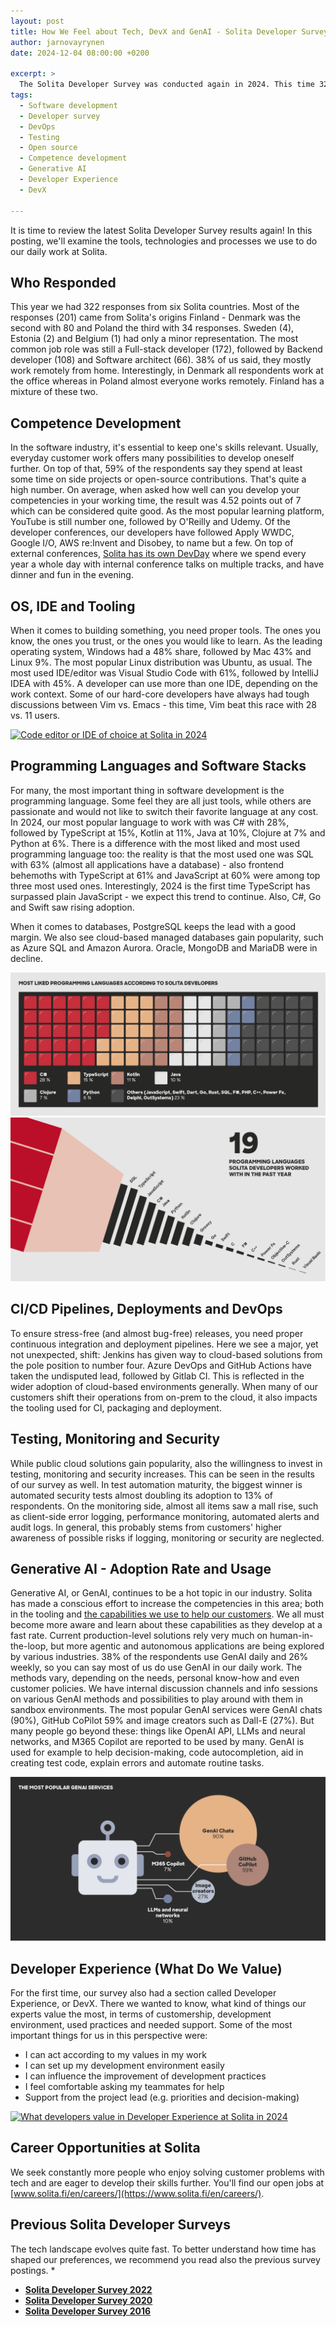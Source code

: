 ```yaml
---
layout: post
title: How We Feel about Tech, DevX and GenAI - Solita Developer Survey 2024 Results
author: jarnovayrynen
date: 2024-12-04 08:00:00 +0200

excerpt: >
  The Solita Developer Survey was conducted again in 2024. This time 322 Solitans from six countries shared their preferences regarding technologies, processes and tooling.  This summary of the survey results shows which tech is hot and which is not in Solita in 2024. 
tags:
  - Software development
  - Developer survey
  - DevOps
  - Testing
  - Open source
  - Competence development
  - Generative AI
  - Developer Experience
  - DevX

---
```


It is time to review the latest Solita Developer Survey results again! In this posting, we'll examine the tools, technologies and processes we use to do our daily work at Solita.

## Who Responded

This year we had 322 responses from six Solita countries. Most of the responses (201) came from Solita's origins Finland - Denmark was the second with 80 and Poland the third with 34 responses. Sweden (4), Estonia (2) and Belgium (1) had only a minor representation. The most common job role was still a Full-stack developer (172), followed by Backend developer (108) and Software architect (66). 38% of us said, they mostly work remotely from home. Interestingly, in Denmark all respondents work at the office whereas in Poland almost everyone works remotely. Finland has a mixture of these two.

## Competence Development
In the software industry, it's essential to keep one's skills relevant. Usually, everyday customer work offers many possibilities to develop oneself further. On top of that, 59% of the respondents say they spend at least some time on side projects or open-source contributions. That's quite a high number. On average, when asked how well can you develop your competencies in your working time, the result was 4.52 points out of 7 which can be considered quite good. As the most popular learning platform, YouTube is still number one, followed by O'Reilly and Udemy. Of the developer conferences, our developers have followed Apply WWDC, Google I/O, AWS re:Invent and Disobey, to name but a few. On top of external conferences, [Solita has its own DevDay](https://dev.solita.fi/2021/12/13/devday-of-solita.html) where we spend every year a whole day with internal conference talks on multiple tracks, and have dinner and fun in the evening.

## OS, IDE and Tooling
When it comes to building something, you need proper tools. The ones you know, the ones you trust, or the ones you would like to learn. As the leading operating system, Windows had a 48% share, followed by Mac 43% and Linux 9%. The most popular Linux distribution was Ubuntu, as usual. The most used IDE/editor was Visual Studio Code with 61%, followed by IntelliJ IDEA with 45%. A developer can use more than one IDE, depending on the work context. Some of our hard-core developers have always had tough discussions between Vim vs. Emacs - this time, Vim beat this race with 28 vs. 11 users.

[![Code editor or IDE of choice at Solita in 2024](/img/developer-survey-2024/developer-survey-2024/DEV_survey_2024-ide.png)](/img/developer-survey-2024/DEV_survey_2024-ide.png)

## Programming Languages and Software Stacks
For many, the most important thing in software development is the programming language. Some feel they are all just tools, while others are passionate and would not like to switch their favorite language at any cost. In 2024, our most popular language to work with was C# with 28%, followed by TypeScript at 15%, Kotlin at 11%, Java at 10%, Clojure at 7% and Python at 6%. There is a difference with the most liked and most used programming language too: the reality is that the most used one was SQL with 63% (almost all applications have a database) - also frontend behemoths with TypeScript at 61% and JavaScript at 60% were among top three most used ones. Interestingly, 2024 is the first time TypeScript has surpassed plain JavaScript - we expect this trend to continue. Also, C#, Go and Swift saw rising adoption.

When it comes to databases, PostgreSQL keeps the lead with a good margin. We also see cloud-based managed databases gain popularity, such as Azure SQL and Amazon Aurora. Oracle, MongoDB and MariaDB were in decline.

[![Most liked programming languages at Solita in 2024](/img/developer-survey-2024/DEV_survey_2024-most_liked_languages.png)](/img/developer-survey-2024/DEV_survey_2024-most_liked_languages.png)
[![Most used programming languages at Solita in 2024](/img/developer-survey-2024/DEV_survey_2024-most_used_languages.png)](/img/developer-survey-2024/DEV_survey_2024-most_used_languages.png)

## CI/CD Pipelines, Deployments and DevOps
To ensure stress-free (and almost bug-free) releases, you need proper continuous integration and deployment pipelines. Here we see a major, yet not unexpected, shift: Jenkins has given way to cloud-based solutions from the pole position to number four. Azure DevOps and GitHub Actions have taken the undisputed lead, followed by Gitlab CI. This is reflected in the wider adoption of cloud-based environments generally. When many of our customers shift their operations from on-prem to the cloud, it also impacts the tooling used for CI, packaging and deployment.

## Testing, Monitoring and Security
While public cloud solutions gain popularity, also the willingness to invest in testing, monitoring and security increases. This can be seen in the results of our survey as well. In test automation maturity, the biggest winner is automated security tests almost doubling its adoption to 13% of respondents. On the monitoring side, almost all items saw a mall rise, such as client-side error logging, performance monitoring, automated alerts and audit logs. In general, this probably stems from customers' higher awareness of possible risks if logging, monitoring or security are neglected.

## Generative AI - Adoption Rate and Usage
Generative AI, or GenAI, continues to be a hot topic in our industry. Solita has made a conscious effort to increase the competencies in this area; both in the tooling and [the capabilities we use to help our customers](https://www.solita.fi/generative-ai-in-software-development/). We all must become more aware and learn about these capabilities as they develop at a fast rate. Current production-level solutions rely very much on human-in-the-loop, but more agentic and autonomous applications are being explored by various industries. 38% of the respondents use GenAI daily and 26% weekly, so you can say most of us do use GenAI in our daily work. The methods vary, depending on the needs, personal know-how and even customer policies. We have internal discussion channels and info sessions on various GenAI methods and possibilities to play around with them in sandbox environments. The most popular GenAI services were GenAI chats (90%), GitHub CoPilot 59% and image creators such as Dall-E (27%). But many people go beyond these: things like OpenAI API, LLMs and neural networks, and M365 Copilot are reported to be used by many. GenAI is used for example to help decision-making, code autocompletion, aid in creating test code, explain errors and automate routine tasks.

[![Most popular GenAI tools at Solita in 2024](/img/developer-survey-2024/DEV_survey_2024-genai_tools.png)](/img/developer-survey-2024/DEV_survey_2024-genai_tools.png)

## Developer Experience (What Do We Value)
For the first time, our survey also had a section called Developer Experience, or DevX. There we wanted to know, what kind of things our experts value the most, in terms of customership, development environment, used practices and needed support. Some of the most important things for us in this perspective were:
- I can act according to my values in my work
- I can set up my development environment easily
- I can influence the improvement of development practices
- I feel comfortable asking my teammates for help
- Support from the project lead (e.g. priorities and decision-making)

[![What developers value in Developer Experience at Solita in 2024](/img/developer-survey-2024/developer-survey-2024/DEV_survey_2024-developer_experience.png)](/img/developer-survey-2024/DEV_survey_2024-developer_experience.png)

## Career Opportunities at Solita
We seek constantly more people who enjoy solving customer problems with tech and are eager to develop their skills
further. You'll find our open jobs at [www.solita.fi/en/careers/](https://www.solita.fi/en/careers/).

## Previous Solita Developer Surveys

The tech landscape evolves quite fast. To better understand how time has shaped our preferences, we recommend you read
also the previous survey postings.
*
* [**Solita Developer Survey 2022**](https://dev.solita.fi/2022/12/15/developer-survey-2022.html)
* [**Solita Developer Survey 2020**](https://dev.solita.fi/2020/12/10/developer-survey-2020.html)
* [**Solita Developer Survey 2016**](https://dev.solita.fi/java/2016/05/13/Developers-love-spaces.html)